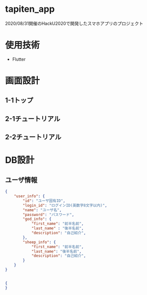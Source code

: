 # tapiten_app
2020/08/31開催のHackU2020で開発したスマホアプリのプロジェクト

# 使用技術
- Flutter

# 画面設計
## 1-1トップ

## 2-1チュートリアル

## 2-2チュートリアル
 

# DB設計
## ユーザ情報
```json
{
    "user_info": {
        "id": "ユーザ固有ID",
        "login_id": "ログインID(英数字8文字以内)",
        "name": "ユーザ名",
        "password": "パスワード",
        "god_info": {
            "first_name": "前半名前",
            "last_name" : "後半名前",
            "description": "自己紹介",
        },
        "sheep_info": {
            "first_name": "前半名前",
            "last_name": "後半名前",
            "description": "自己紹介",
        }
    }
}
```

## 
```json
{
}
```